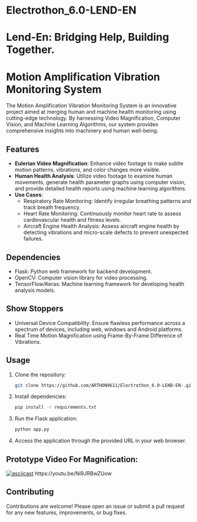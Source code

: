 # Electrothon_6.0-LEND-EN
# Lend-En: Bridging Help, Building Together.

# Motion Amplification Vibration Monitoring System

The Motion Amplification Vibration Monitoring System is an innovative project aimed at merging human and machine health monitoring using cutting-edge technology. By harnessing Video Magnification, Computer Vision, and Machine Learning Algorithms, our system provides comprehensive insights into machinery and human well-being.

## Features

- **Eulerian Video Magnification**: Enhance video footage to make subtle motion patterns, vibrations, and color changes more visible.
- **Human Health Analysis**: Utilize video footage to examine human movements, generate health parameter graphs using computer vision, and provide detailed health reports using machine learning algorithms.
- **Use Cases**:
  - Respiratory Rate Monitoring: Identify irregular breathing patterns and track breath frequency.
  - Heart Rate Monitoring: Continuously monitor heart rate to assess cardiovascular health and fitness levels.
  - Aircraft Engine Health Analysis: Assess aircraft engine health by detecting vibrations and micro-scale defects to prevent unexpected failures.

## Dependencies

- Flask: Python web framework for backend development.
- OpenCV: Computer vision library for video processing.
- TensorFlow/Keras: Machine learning framework for developing health analysis models.

## Show Stoppers

- Universal Device Compatibility: Ensure flawless performance across a spectrum of devices, including web, windows and Android platforms.
- Real Time Motion Magnification using Frame-By-Frame Difference of Vibrations.

## Usage

1. Clone the repository:

   ```bash
   git clone https://github.com/ARTHON9611/Electrothon_6.0-LEND-EN-.git
   ```

2. Install dependencies:

   ```bash
   pip install -r requirements.txt
   ```

3. Run the Flask application:

   ```bash
   python app.py
   ```

4. Access the application through the provided URL in your web browser.


## Prototype Video For Magnification:
[![asciicast](https://asciinema.org/a/113463.png)]([https://asciinema.org/a/113463](https://youtu.be/Ni9JRBwZUow))
https://youtu.be/Ni9JRBwZUow


## Contributing

Contributions are welcome! Please open an issue or submit a pull request for any new features, improvements, or bug fixes.


